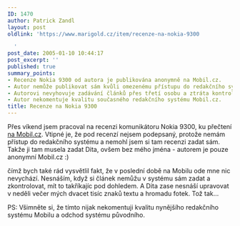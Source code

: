 ```yaml
---
ID: 1470
author: Patrick Zandl
layout: post
oldlink: 'https://www.marigold.cz/item/recenze-na-nokia-9300

  '
post_date: 2005-01-10 10:44:17
post_excerpt: ''
published: true
summary_points:
- Recenze Nokia 9300 od autora je publikována anonymně na Mobil.cz.
- Autor nemůže publikovat sám kvůli omezenému přístupu do redakčního systému.
- Autorovi nevyhovuje zadávání článků přes třetí osobu a ztráta kontroly.
- Autor nekomentuje kvalitu současného redakčního systému Mobil.cz.
title: Recenze na Nokia 9300
---
```


<p>Přes víkend jsem pracoval na recenzi komunikátoru Nokia 9300, ku přečtení <a href="http://mobil.idnes.cz/telefony.asp?r=telefony&amp;c=A050107_152832_telefony_dno">na Mobil.cz</a>. Vtipné je, že pod recenzí nejsem podepsaný, protože nemám přístup do redakčního systému a nemohl jsem si tam recenzi zadat sám. Takže ji tam musela zadat Dita, ovšem bez mého jména - autorem je pouze anonymní Mobil.cz :)</p>


<p>čímž bych také rád vysvětlil fakt, že v poslední době na Mobilu ode mne nic nevychází. Nesnáším, když si článek nemůžu v systému sám zadat a zkontrolovat, mít to takříkajíc pod dohledem. A Dita zase nesnáší upravovat v neděli večer mých dvacet tisíc znaků textu a hromadu fotek. Tož tak&#8230;</p>

<p>PS: Všimněte si, že tímto nijak nekomentuji kvalitu nynějšího redakčního systému Mobilu a odchod systému původního.
</p>
